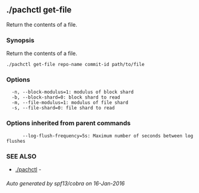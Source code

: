 ## ./pachctl get-file

Return the contents of a file.

### Synopsis


Return the contents of a file.

```
./pachctl get-file repo-name commit-id path/to/file
```

### Options

```
  -n, --block-modulus=1: modulus of block shard
  -b, --block-shard=0: block shard to read
  -m, --file-modulus=1: modulus of file shard
  -s, --file-shard=0: file shard to read
```

### Options inherited from parent commands

```
      --log-flush-frequency=5s: Maximum number of seconds between log flushes
```

### SEE ALSO
* [./pachctl](./pachctl.md)	 - 

###### Auto generated by spf13/cobra on 16-Jan-2016
